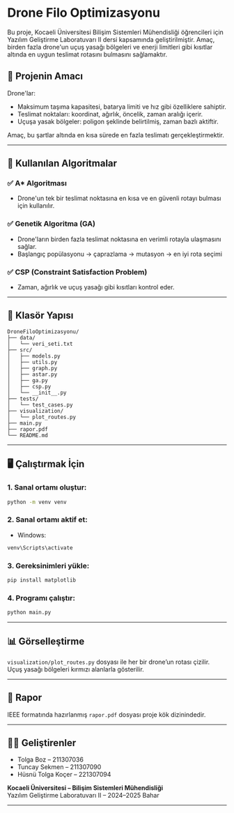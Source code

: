 # Drone Filo Optimizasyonu

Bu proje, Kocaeli Üniversitesi Bilişim Sistemleri Mühendisliği öğrencileri için Yazılım Geliştirme Laboratuvarı II dersi kapsamında geliştirilmiştir. Amaç, birden fazla drone'un uçuş yasağı bölgeleri ve enerji limitleri gibi kısıtlar altında en uygun teslimat rotasını bulmasını sağlamaktır.

## 🚀 Projenin Amacı

Drone'lar:

- Maksimum taşıma kapasitesi, batarya limiti ve hız gibi özelliklere sahiptir.
- Teslimat noktaları: koordinat, ağırlık, öncelik, zaman aralığı içerir.
- Uçuşa yasak bölgeler: poligon şeklinde belirtilmiş, zaman bazlı aktiftir.

Amaç, bu şartlar altında en kısa sürede en fazla teslimatı gerçekleştirmektir.

---

## 🧠 Kullanılan Algoritmalar

### ✅ A\* Algoritması

- Drone'un tek bir teslimat noktasına en kısa ve en güvenli rotayı bulması için kullanılır.

### ✅ Genetik Algoritma (GA)

- Drone'ların birden fazla teslimat noktasına en verimli rotayla ulaşmasını sağlar.
- Başlangıç popülasyonu → çaprazlama → mutasyon → en iyi rota seçimi

### ✅ CSP (Constraint Satisfaction Problem)

- Zaman, ağırlık ve uçuş yasağı gibi kısıtları kontrol eder.

---

## 📁 Klasör Yapısı

```
DroneFiloOptimizasyonu/
├── data/
│   └── veri_seti.txt
├── src/
│   ├── models.py
│   ├── utils.py
│   ├── graph.py
│   ├── astar.py
│   ├── ga.py
│   ├── csp.py
│   └── __init__.py
├── tests/
│   └── test_cases.py
├── visualization/
│   └── plot_routes.py
├── main.py
├── rapor.pdf
└── README.md
```

---

## 🖥️ Çalıştırmak İçin

### 1. Sanal ortamı oluştur:

```bash
python -m venv venv
```

### 2. Sanal ortamı aktif et:

- Windows:

```bash
venv\Scripts\activate
```

### 3. Gereksinimleri yükle:

```bash
pip install matplotlib
```

### 4. Programı çalıştır:

```bash
python main.py
```

---

## 📊 Görselleştirme

`visualization/plot_routes.py` dosyası ile her bir drone’un rotası çizilir.  
Uçuş yasağı bölgeleri kırmızı alanlarla gösterilir.

---

## 📌 Rapor

IEEE formatında hazırlanmış `rapor.pdf` dosyası proje kök dizinindedir.

---

## 👨‍💻 Geliştirenler

- Tolga Boz – 211307036
- Tuncay Sekmen – 211307090
- Hüsnü Tolga Koçer – 221307094

**Kocaeli Üniversitesi – Bilişim Sistemleri Mühendisliği**  
Yazılım Geliştirme Laboratuvarı II – 2024–2025 Bahar

---
